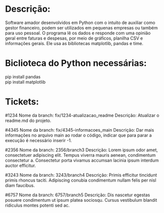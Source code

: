 # Descrição:
Software amador desenvolvidos em Python com o intuito de auxiliar como gestor financeiro, podem ser utilizados em pequenas empresas ou também para uso pessoal. O programa lê os dados e responde com uma opinião geral entre faturas e despesas, por meio de gráficos, planilha CSV e informações gerais. Ele usa as bibliotecas matplotlib, pandas e time.

# Biclioteca do Python necessárias:
pip install pandas <br>
pip install matplotlib


# Tickets:
#1234
Nome da branch: fix/1234-atualizacao_readme
Descrição: Atualizar o readme.md do projeto.

#4345
Nome da branch: fix/4345-informacoes_main
Descrição: Dar mais informações no arquivo main ao rodar o código, indicar que para parar a execução é necessário inserir -1.

#2356
Nome da branch: 2356/branch3
Descrição: Lorem ipsum odor amet, consectetuer adipiscing elit. Tempus viverra mauris aenean, condimentum consectetur a. Consectetur porta vivamus accumsan lacinia ipsum interdum auctor efficitur. 

#3243
Nome da branch: 3243/branch4
Descrição: Primis efficitur tincidunt primis rhoncus taciti. Adipiscing conubia condimentum nullam felis per nisl diam faucibus. 

#6757
Nome da branch: 6757/branch5
Descrição: Dis nascetur egestas posuere condimentum ut ipsum platea sociosqu. Cursus vestibulum blandit ridiculus montes potenti sed ac. 